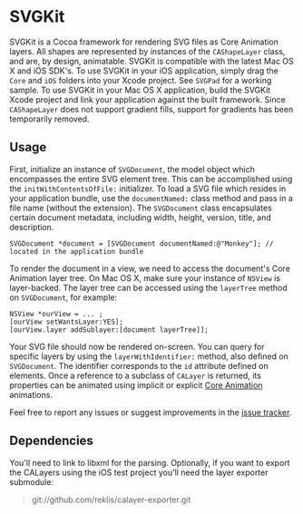 SVGKit
======

SVGKit is a Cocoa framework for rendering SVG files as Core Animation layers. All shapes are represented by instances of the `CAShapeLayer` class, and are, by design, animatable. SVGKit is compatible with the latest Mac OS X and iOS SDK's. To use SVGKit in your iOS application, simply drag the `Core` and `iOS` folders into your Xcode project. See `SVGPad` for a working sample. To use SVGKit in your Mac OS X application, build the SVGKit Xcode project and link your application against the built framework. Since `CAShapeLayer` does not support gradient fills, support for gradients has been temporarily removed.

Usage
-----

First, initialize an instance of `SVGDocument`, the model object which encompasses the entire SVG element tree. This can be accomplished using the `initWithContentsOfFile:` initializer. To load a SVG file which resides in your application bundle, use the `documentNamed:` class method and pass in a file name (without the extension). The `SVGDocument` class encapsulates certain document metadata, including width, height, version, title, and description.

	SVGDocument *document = [SVGDocument documentNamed:@"Monkey"]; // located in the application bundle

To render the document in a view, we need to access the document's Core Animation layer tree. On Mac OS X, make sure your instance of `NSView` is layer-backed. The layer tree can be accessed using the `layerTree` method on `SVGDocument`, for example:

	NSView *ourView = ... ;
	[ourView setWantsLayer:YES];
	[ourView.layer addSublayer:[document layerTree]];

Your SVG file should now be rendered on-screen. You can query for specific layers by using the `layerWithIdentifier:` method, also defined on `SVGDocument`. The identifier corresponds to the `id` attribute defined on elements. Once a reference to a subclass of `CALayer` is returned, its properties can be animated using implicit or explicit [Core Animation](http://developer.apple.com/library/mac/#documentation/Cocoa/Conceptual/CoreAnimation_guide/Articles/AnimatingLayers.html%23//apple_ref/doc/uid/TP40006085-SW1) animations.

Feel free to report any issues or suggest improvements in the [issue tracker](https://github.com/mattrajca/SVGKit/issues). 

Dependencies
------------

You'll need to link to libxml for the parsing.  Optionally, if you want to export the CALayers using the iOS test project you'll need the layer exporter submodule:

> git://github.com/reklis/calayer-exporter.git
